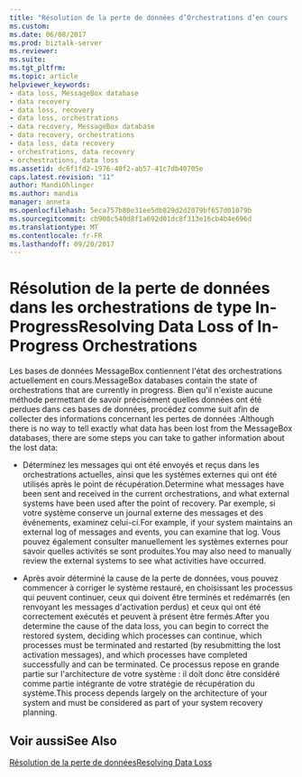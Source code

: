 ```yaml
---
title: "Résolution de la perte de données d’Orchestrations d’en cours | Documents Microsoft"
ms.custom: 
ms.date: 06/08/2017
ms.prod: biztalk-server
ms.reviewer: 
ms.suite: 
ms.tgt_pltfrm: 
ms.topic: article
helpviewer_keywords:
- data loss, MessageBox database
- data recovery
- data loss, recovery
- data loss, orchestrations
- data recovery, MessageBox database
- data recovery, orchestrations
- data loss, data recovery
- orchestrations, data recovery
- orchestrations, data loss
ms.assetid: dc6f1fd2-1976-40f2-ab57-41c7db40705e
caps.latest.revision: "11"
author: MandiOhlinger
ms.author: mandia
manager: anneta
ms.openlocfilehash: 5eca757b80e31ee5db829d2d2079bf657d01079b
ms.sourcegitcommit: cb908c540d8f1a692d01dc8f313e16cb4b4e696d
ms.translationtype: MT
ms.contentlocale: fr-FR
ms.lasthandoff: 09/20/2017
---
```

# <a name="resolving-data-loss-of-in-progress-orchestrations"></a><span data-ttu-id="f1a92-102">Résolution de la perte de données dans les orchestrations de type In-Progress</span><span class="sxs-lookup"><span data-stu-id="f1a92-102">Resolving Data Loss of In-Progress Orchestrations</span></span>
<span data-ttu-id="f1a92-103">Les bases de données MessageBox contiennent l'état des orchestrations actuellement en cours.</span><span class="sxs-lookup"><span data-stu-id="f1a92-103">MessageBox databases contain the state of orchestrations that are currently in progress.</span></span> <span data-ttu-id="f1a92-104">Bien qu'il n'existe aucune méthode permettant de savoir précisément quelles données ont été perdues dans ces bases de données, procédez comme suit afin de collecter des informations concernant les pertes de données :</span><span class="sxs-lookup"><span data-stu-id="f1a92-104">Although there is no way to tell exactly what data has been lost from the MessageBox databases, there are some steps you can take to gather information about the lost data:</span></span>  
  
-   <span data-ttu-id="f1a92-105">Déterminez les messages qui ont été envoyés et reçus dans les orchestrations actuelles, ainsi que les systèmes externes qui ont été utilisés après le point de récupération.</span><span class="sxs-lookup"><span data-stu-id="f1a92-105">Determine what messages have been sent and received in the current orchestrations, and what external systems have been used after the point of recovery.</span></span> <span data-ttu-id="f1a92-106">Par exemple, si votre système conserve un journal externe des messages et des événements, examinez celui-ci.</span><span class="sxs-lookup"><span data-stu-id="f1a92-106">For example, if your system maintains an external log of messages and events, you can examine that log.</span></span> <span data-ttu-id="f1a92-107">Vous pouvez également consulter manuellement les systèmes externes pour savoir quelles activités se sont produites.</span><span class="sxs-lookup"><span data-stu-id="f1a92-107">You may also need to manually review the external systems to see what activities have occurred.</span></span>  
  
-   <span data-ttu-id="f1a92-108">Après avoir déterminé la cause de la perte de données, vous pouvez commencer à corriger le système restauré, en choisissant les processus qui peuvent continuer, ceux qui doivent être terminés et redémarrés (en renvoyant les messages d'activation perdus) et ceux qui ont été correctement exécutés et peuvent à présent être fermés.</span><span class="sxs-lookup"><span data-stu-id="f1a92-108">After you determine the cause of the data loss, you can begin to correct the restored system, deciding which processes can continue, which processes must be terminated and restarted (by resubmitting the lost activation messages), and which processes have completed successfully and can be terminated.</span></span> <span data-ttu-id="f1a92-109">Ce processus repose en grande partie sur l'architecture de votre système : il doit donc être considéré comme partie intégrante de votre stratégie de récupération du système.</span><span class="sxs-lookup"><span data-stu-id="f1a92-109">This process depends largely on the architecture of your system and must be considered as part of your system recovery planning.</span></span>  
  
## <a name="see-also"></a><span data-ttu-id="f1a92-110">Voir aussi</span><span class="sxs-lookup"><span data-stu-id="f1a92-110">See Also</span></span>  
 [<span data-ttu-id="f1a92-111">Résolution de la perte de données</span><span class="sxs-lookup"><span data-stu-id="f1a92-111">Resolving Data Loss</span></span>](../core/resolving-data-loss.md)